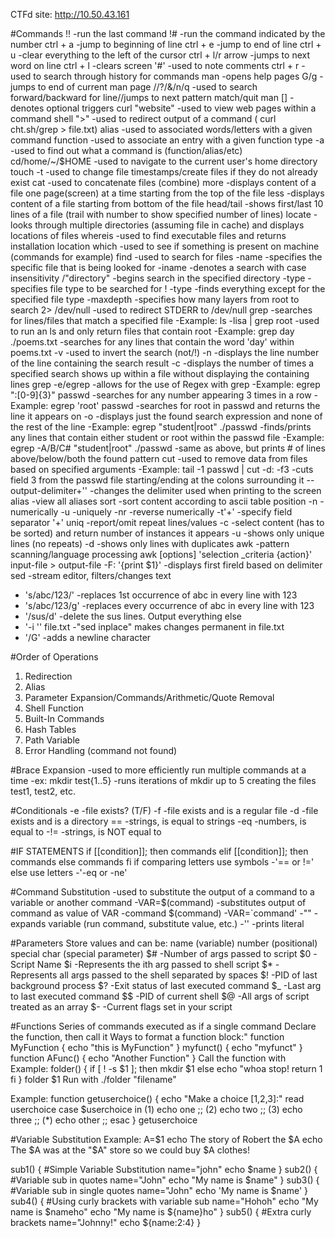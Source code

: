 CTFd site: http://10.50.43.161

#Commands
!!                                                             -run the last command
!#                                                             -run the command indicated by the number
ctrl + a                                                       -jump to beginning of line
ctrl + e                                                       -jump to end of line
ctrl + u                                                       -clear everything to the left of the cursor
ctrl + l/r arrow                                               -jumps to next word on line
ctrl + l                                                       -clears screen
'#'                                                            -used to note comments
ctrl + r                                                       -used to search through history for commands
man                                                            -opens help pages
  G/g                                                          -jumps to end of current man page
  //?/&/n/q                                                    -used to search forward/backward for line//jumps to next pattern match/quit man
  []                                                           -denotes optional triggers
curl "website"                                                 -used to view web pages within a command shell
 ">"                                                             -used to redirect output of a command ( curl cht.sh/grep > file.txt)
alias                                                          -used to associated words/letters with a given command
function                                                       -used to associate an entry with a given function
type -a                                                        -used to find out what a command is (function/alias/etc)
cd/home/~/$HOME                                                -used to navigate to the current user's home directory
touch -t                                                       -used to change file timestamps/create files if they do not already exist
cat                                                            -used to concatenate files (combine)
more                                                           -displays content of a file one page(screen) at a time starting from the top of the file
less                                                           -displays content of a file starting from bottom of the file
head/tail                                                      -shows first/last 10 lines of a file (trail with number to show specified number of lines)
locate                                                         -looks through multiple directories (assuming file in cache) and displays locations of files
whereis                                                        -used to find executable files and returns installation location
which                                                          -used to see if something is present on machine (commands for example)
find                                                           -used to search for files
  -name                                                        -specifies the specific file that is being looked for
  -iname                                                       -denotes a search with case insensitivity
  /"directory"                                                 -begins search in the specified directory
  -type                                                        -specifies file type to be searched for
  ! -type                                                      -finds everything except for the specified file type
  -maxdepth                                                    -specifies how many layers from root to search
  2> /dev/null                                                 -used to redirect STDERR to /dev/null
grep                                                           -searches for lines/files that match a specified file
  -Example:  ls -lisa | grep root                              -used to run an ls and only return files that contain root
  -Example:  grep day ./poems.txt                              -searches for any lines that contain the word 'day' within poems.txt
  -v                                                           -used to invert the search (not/!)
  -n                                                           -displays the line number of the line containing the search result
  -c                                                           -displays the number of times a specified search shows up within a file without displaying the containing lines
  grep -e/egrep                                                -allows for the use of Regex with grep
    -Example: egrep ":[0-9]{3}" passwd                         -searches for any number appearing 3 times in a row
    -Example: egrep 'root' passwd                              -searches for root in passwd and returns the line it appears on
  -o                                                           -displays just the found search expression and none of the rest of the line
    -Example: egrep "student|root" ./passwd                    -finds/prints any lines that contain either student or root within the passwd file
    -Example: egrep -A/B/C# "student|root" ./passwd            -same as above, but prints # of lines above/below/both the found pattern
cut                                                            -used to remove data from files based on specified arguments
    -Example: tail -1 passwd | cut -d: -f3                     -cuts field 3 from the passwd file starting/ending at the colons surrounding it
  --output-delimiter+''                                        -changes the delimiter used when printing to the screen
alias -view all aliases
sort                                                           -sort content according to ascii table position
  -n                                                           -numerically
  -u                                                           -uniquely
  -nr                                                          -reverse numerically
  -t'+'                                                        -specify field separator '+'
uniq                                                           -report/omit repeat lines/values
  -c                                                           -select content (has to be sorted) and return number of instances it appears
  -u                                                           -shows only unique lines (no repeats)
  -d                                                           -shows only lines with duplicates
awk                                                            -pattern scanning/language processing
    awk [options] 'selection _criteria {action}' input-file > output-file
  -F: '{print $1}'                                             -displays first fireld based on delimiter
sed                                                            -stream editor, filters/changes text
  - 's/abc/123/'                                               -replaces 1st occurrence of abc in every line with 123
  - 's/abc/123/g'                                              -replaces every occurrence of abc in every line with 123
  - '/sus/d'                                                   -delete the sus lines. Output everything else
  - '-i '<expression>' file.txt                                -"sed inplace" makes changes permanent in file.txt
  -  '/G'                                                      -adds a newline character



#Order of Operations
  1. Redirection
  2. Alias
  3. Parameter Expansion/Commands/Arithmetic/Quote Removal
  4. Shell Function
  5. Built-In Commands
  6. Hash Tables
  7. Path Variable
  8. Error Handling (command not found)

#Brace Expansion
  -used to more efficiently run multiple commands at a time
  -ex: mkdir test{1..5}  -runs iterations of mkdir up to 5 creating the files test1, test2, etc.

#Conditionals
  -e                                                                      -file exists? (T/F)
  -f                                                                      -file exists and is a regular file
  -d                                                                      -file exists and is a directory
  ==                                                                      -strings, is equal to strings
  -eq                                                                     -numbers, is equal to
  -!=                                                                     -strings, is NOT equal to

#IF STATEMENTS
  if [[condition]]; then commands
  elif [[condition]]; then commands
  else commands
  fi
    if comparing letters use symbols                                            -'== or !='
    else use letters                                                            -'-eq or -ne'

#Command Substitution
  -used to substitute the output of a command to a variable or another command
    -VAR=$(command)                                                              -substitutes output of command as value of VAR
    -command $(command)
    -VAR=`command'
  -""                                                                             -expands variable (run command, substitute value, etc.)
  -''                                                                             -prints literal


#Parameters
  Store values and can be:
    name (variable)
    number (positional)
    special char (special parameter)
      $#                                                                          -Number of args passed to script
      $0                                                                          -Script Name
      $i                                                                          -Represents the ith arg passed to shell script
      $*                                                                          -Represents all args passed to the shell separated by spaces
      $!                                                                          -PID of last background process
      $?                                                                          -Exit status of last executed command
      $_                                                                          -Last arg to last executed command
      $$                                                                          -PID of current shell
      $@                                                                          -All args of script treated as an array
      $-                                                                          -Current flags set in your script


#Functions
  Series of commands executed as if a single command
  Declare the function, then call it
    Ways to format a function block:"
        function MyFunction {
           echo "this is MyFunction"
        }
         myfunct() {
           echo "myfunct"
       }
       function AFunc() {
         echo "Another Function"
      }
  Call the function with  
    Example:
      folder() {
        if [ ! -s $1 ];  then
          mkdir $1
        else
          echo "whoa stop!
          return 1
        fi
        }
        folder $1
      Run with ./folder "filename"


Example:
function getuserchoice() {
echo "Make a choice [1,2,3]:"
read userchoice
case $userchoice in
(1) echo one ;;
(2) echo two ;;
(3) echo three ;;
(*) echo other ;;
esac
}
getuserchoice


#Variable Substitution
  Example:
    A=$1
    echo The story of Robert the $A
    echo The $A was at the "$A" store so we could buy $A clothes!

  sub1() {
    #Simple Variable Substitution
    name="john"
    echo $name
  }
  sub2() {
    #Variable sub in quotes
    name="John"
    echo "My name is $name"
  }
  sub3() {
    #Variable sub in single quotes
    name="John"
    echo 'My name is $name'
  }
  sub4() {
    #Using curly brackets with variable sub
    name="Hohoh"
    echo "My name is $nameho"
    echo "My name is ${name}ho"
  }
  sub5() {
    #Extra curly brackets
    name="Johnny!"
    echo ${name:2:4}
  }


  
  
